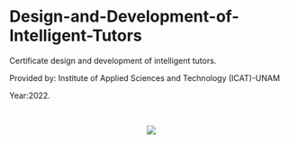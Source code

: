 # Design-and-Development-of-Intelligent-Tutors
Certificate design and development of intelligent tutors.

Provided by: Institute of Applied Sciences and Technology (ICAT)-UNAM

Year:2022.

<br>
<p align="center">
<img src="https://user-images.githubusercontent.com/47467891/178885625-83643d73-1055-4546-bb7a-f09ef3b78afa.png">
</p>
